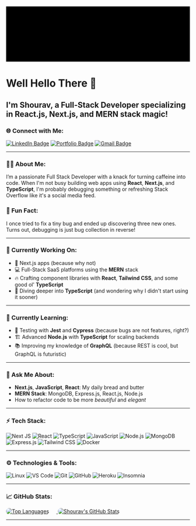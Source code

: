 ![Shourav's Banner](https://github.com/shouravrahman/shouravrahman/blob/a907642ae2e857d2c88a7da7bb393aac9e97bd6a/SHOURAV%20RAHMAN.gif)

# Well Hello There 👋
## I'm Shourav, a Full-Stack Developer specializing in React.js, Next.js, and MERN stack magic! 

### 🌐 Connect with Me:
[![LinkedIn Badge](https://img.shields.io/badge/LinkedIn-000000?style=for-the-badge&logo=linkedin&logoColor=white)](https://www.linkedin.com/in/shouravrahman) 
[![Portfolio Badge](https://img.shields.io/badge/Portfolio-000000?style=for-the-badge&logo=web&logoColor=white)](https://shourav.com)
[![Gmail Badge](https://img.shields.io/badge/Gmail-000000?style=for-the-badge&logo=gmail&logoColor=white)](mailto:shouravrahman@gmail.com)


---

### 🧑‍💻 About Me:
I’m a passionate Full Stack Developer with a knack for turning caffeine into code. When I'm not busy building web apps using **React**, **Next.js**, and **TypeScript**, I'm probably debugging something or refreshing Stack Overflow like it's a social media feed. 

### 👀 Fun Fact:
I once tried to fix a tiny bug and ended up discovering three new ones. Turns out, debugging is just bug collection in reverse!

---

### 🔭 Currently Working On:
- 🚀 Next.js apps (because why not)
- 💻 Full-Stack SaaS platforms using the **MERN** stack
- 🔥 Crafting component libraries with **React**, **Tailwind CSS**, and some good ol' **TypeScript**
- 🧠 Diving deeper into **TypeScript** (and wondering why I didn't start using it sooner)

---

### 🌱 Currently Learning:
- 🧪 Testing with **Jest** and **Cypress** (because bugs are not features, right?)
- 🏗️ Advanced **Node.js** with **TypeScript** for scaling backends
- 📚 Improving my knowledge of **GraphQL** (because REST is cool, but GraphQL is futuristic)

---

### 💬 Ask Me About:
- **Next.js**, **JavaScript**, **React**: My daily bread and butter
- **MERN Stack**: MongoDB, Express.js, React.js, Node.js
- How to refactor code to be more *beautiful* and *elegant*

---

### ⚡ Tech Stack:
![Next JS](https://img.shields.io/badge/Next.js-000000?style=for-the-badge&logo=nextdotjs&logoColor=white)
![React](https://img.shields.io/badge/React-000000?style=for-the-badge&logo=react&logoColor=61DAFB)
![TypeScript](https://img.shields.io/badge/TypeScript-000000?style=for-the-badge&logo=typescript&logoColor=007ACC)
![JavaScript](https://img.shields.io/badge/JavaScript-000000?style=for-the-badge&logo=javascript&logoColor=F7DF1E)
![Node.js](https://img.shields.io/badge/Node.js-000000?style=for-the-badge&logo=nodedotjs&logoColor=white)
![MongoDB](https://img.shields.io/badge/MongoDB-000000?style=for-the-badge&logo=mongodb&logoColor=4EA94B)
![Express.js](https://img.shields.io/badge/Express.js-000000?style=for-the-badge&logo=express&logoColor=white)
![Tailwind CSS](https://img.shields.io/badge/TailwindCSS-000000?style=for-the-badge&logo=tailwindcss&logoColor=38B2AC)
![Docker](https://img.shields.io/badge/Docker-000000?style=for-the-badge&logo=docker&logoColor=white)

---

### ⚙ Technologies & Tools:
![Linux](https://img.shields.io/badge/Linux-000000?style=for-the-badge&logo=linux&logoColor=FCC624)
![VS Code](https://img.shields.io/badge/Editor-VSCode-000000?style=for-the-badge&logo=visualstudiocode&logoColor=007ACC)
![Git](https://img.shields.io/badge/Git-000000?style=for-the-badge&logo=git&logoColor=F05032)
![GitHub](https://img.shields.io/badge/GitHub-000000?style=for-the-badge&logo=github&logoColor=white)
![Heroku](https://img.shields.io/badge/Heroku-000000?style=for-the-badge&logo=heroku&logoColor=white)
![Insomnia](https://img.shields.io/badge/Insomnia-000000?style=for-the-badge&logo=insomnia&logoColor=5849BE)

---


### 📈 GitHub Stats:
<div>
  <a href="https://github.com/shouravrahman">
    <img src="https://github-readme-stats.vercel.app/api/top-langs/?username=shouravrahman&hide=java,html,tex&title_color=ffffff&text_color=c9cacc&icon_color=2bbc8a&bg_color=1d1f21&langs_count=3" alt="Top Languages" style="border-radius: 8px; margin-right: 20px;"/>
  </a>
  <a href="https://github.com/shouravrahman">
    <img src="https://github-readme-stats.vercel.app/api?username=shouravrahman&show_icons=true&line_height=27&count_private=true&title_color=ffffff&text_color=c9cacc&icon_color=2bbc8a&bg_color=1d1f21" alt="Shourav's GitHub Stats" style="border-radius: 8px;"/>
  </a>
</div>



---
<!-- Add any additional custom sections below -->
